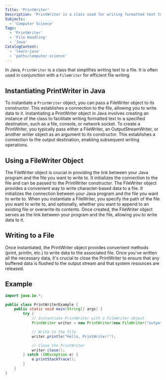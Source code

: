 ```yaml
---
Title: 'PrintWriter' 
Description: 'PrintWriter is a class used for writing formatted text to output streams, providing convenient methods for writing data to files or other destinations.' 
Subjects: 
  - 'Computer Science'
Tags: 
  - 'PrintWriter'
  - 'File Handling'
  - 'Java'
CatalogContent: 
  - 'learn-java'
  - 'paths/computer-science'
---
```


In Java, `PrintWriter` is a class that simplifies writing text to a file. It is often used in conjunction with a `FileWriter` for efficient file writing.

## Instantiating PrintWriter in Java

To instantiate a `PrintWriter` object, you can pass a FileWriter object to its constructor. This establishes a connection to the file, allowing you to write data to it. Instantiating a PrintWriter object in Java involves creating an instance of the class to facilitate writing formatted text to a specified destination, such as a file, console, or network socket. To create a PrintWriter, you typically pass either a FileWriter, an OutputStreamWriter, or another writer object as an argument to its constructor. This establishes a connection to the output destination, enabling subsequent writing operations.

## Using a FileWriter Object

The FileWriter object is crucial in providing the link between your Java program and the file you want to write to. It initializes the connection to the file and can be passed to the PrintWriter constructor. The FileWriter object provides a convenient way to write character-based data to a file. It initializes the connection between your Java program and the file you want to write to. When you instantiate a FileWriter, you specify the path of the file you want to write to, and optionally, whether you want to append to an existing file or overwrite its contents. Once created, the FileWriter object serves as the link between your program and the file, allowing you to write data to it.

## Writing to a File

Once instantiated, the PrintWriter object provides convenient methods (print, println, etc.) to write data to the associated file. Once you've written all the necessary data, it's crucial to close the PrintWriter to ensure that any buffered data is flushed to the output stream and that system resources are released.

## Example

```java
import java.io.*;

public class PrintWriterExample {
    public static void main(String[] args) {
        try {
            // Instantiate PrintWriter with a FileWriter object
            PrintWriter writer = new PrintWriter(new FileWriter("output.txt"));

            // Write to the file
            writer.println("Hello, PrintWriter!");

            // Close the PrintWriter
            writer.close();
        } catch (IOException e) {
            e.printStackTrace();
        }
    }
}
```
